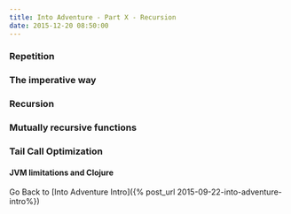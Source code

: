 ```yaml
---
title: Into Adventure - Part X - Recursion
date: 2015-12-20 08:50:00
---
```


### Repetition

### The imperative way

### Recursion

### Mutually recursive functions

### Tail Call Optimization

#### JVM limitations and Clojure




Go Back to [Into Adventure Intro]({% post_url 2015-09-22-into-adventure-intro%})
